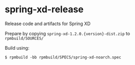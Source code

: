 # spring-xd-release
Release code and artifacts for Spring XD

Prepare by copying `spring-xd-1.2.0.{version}-dist.zip` to `rpmbuild/SOURCES/`

Build using:

    $ rpmbuild -bb rpmbuild/SPECS/spring-xd-noarch.spec
